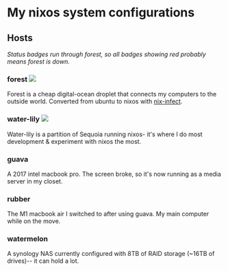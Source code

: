 # My nixos system configurations

## Hosts

_Status badges run through forest, so all badges showing red probably means forest is down._

### forest <img src="https://img.shields.io/website?label=forest&up_color=green&up_message=online&url=https%3A%2F%2Fforest.maxwofford.com%2Fstatus%2Fforest">

Forest is a cheap digital-ocean droplet that connects my computers to the outside world. Converted from ubuntu to nixos with [nix-infect](https://github.com/elitak/nixos-infect/blob/master/nixos-infect).

### water-lily <img src="https://img.shields.io/website?label=water-lily&up_color=green&up_message=online&url=https%3A%2F%2Fforest.maxwofford.com%2Fstatus%2Fwater-lily">

Water-lily is a partition of Sequoia running nixos- it's where I do most development & experiment with nixos the most.

### guava

A 2017 intel macbook pro. The screen broke, so it's now running as a media server in my closet.

### rubber

The M1 macbook air I switched to after using guava. My main computer while on the move.

### watermelon

A synology NAS currently configured with 8TB of RAID storage (~16TB of drives)-- it can hold a lot.

